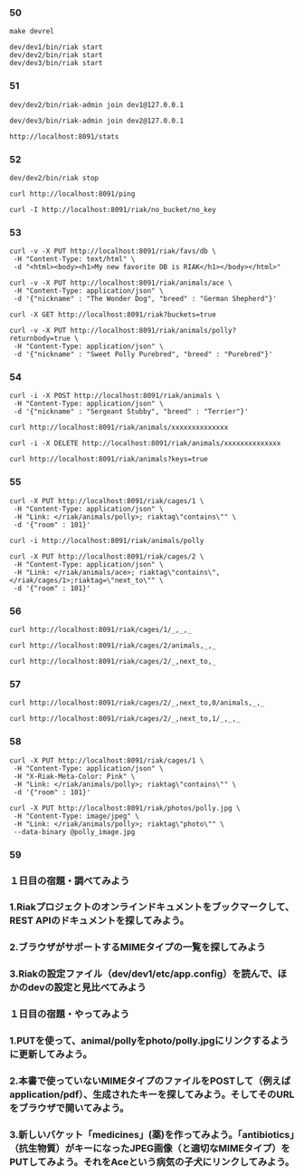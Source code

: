 
### 50

```
make devrel
```

```
dev/dev1/bin/riak start
dev/dev2/bin/riak start
dev/dev3/bin/riak start
```


### 51

```
dev/dev2/bin/riak-admin join dev1@127.0.0.1
```
```
dev/dev3/bin/riak-admin join dev2@127.0.0.1
```

```
http://localhost:8091/stats
```


### 52

```
dev/dev2/bin/riak stop
```

```
curl http://localhost:8091/ping
```

```
curl -I http://localhost:8091/riak/no_bucket/no_key
```


### 53

```
curl -v -X PUT http://localhost:8091/riak/favs/db \
 -H "Content-Type: text/html" \
 -d "<html><body><h1>My new favorite DB is RIAK</h1></body></html>"
```

```
curl -v -X PUT http://localhost:8091/riak/animals/ace \
 -H "Content-Type: application/json" \
 -d '{"nickname" : "The Wonder Dog", "breed" : "German Shepherd"}'
```

```
curl -X GET http://localhost:8091/riak?buckets=true
```

```
curl -v -X PUT http://localhost:8091/riak/animals/polly?returnbody=true \
 -H "Content-Type: application/json" \
 -d '{"nickname" : "Sweet Polly Purebred", "breed" : "Purebred"}'
```


### 54

```
curl -i -X POST http://localhost:8091/riak/animals \
 -H "Content-Type: application/json" \
 -d '{"nickname" : "Sergeant Stubby", "breed" : "Terrier"}'
```

```
curl http://localhost:8091/riak/animals/xxxxxxxxxxxxxx
```

```
curl -i -X DELETE http://localhost:8091/riak/animals/xxxxxxxxxxxxxx
```

```
curl http://localhost:8091/riak/animals?keys=true
```


### 55

```
curl -X PUT http://localhost:8091/riak/cages/1 \
 -H "Content-Type: application/json" \
 -H "Link: </riak/animals/polly>; riaktag\"contains\"" \
 -d '{"room" : 101}'
```

```
curl -i http://localhost:8091/riak/animals/polly
```

```
curl -X PUT http://localhost:8091/riak/cages/2 \
 -H "Content-Type: application/json" \
 -H "Link: </riak/animals/ace>; riaktag\"contains\", </riak/cages/1>;riaktag=\"next_to\"" \
 -d '{"room" : 101}'
```


### 56

```
curl http://localhost:8091/riak/cages/1/_,_,_
```

```
curl http://localhost:8091/riak/cages/2/animals,_,_
```

```
curl http://localhost:8091/riak/cages/2/_,next_to,_
```


### 57

```
curl http://localhost:8091/riak/cages/2/_,next_to,0/animals,_,_
```

```
curl http://localhost:8091/riak/cages/2/_,next_to,1/_,_,_
```


### 58

```
curl -X PUT http://localhost:8091/riak/cages/1 \
 -H "Content-Type: application/json" \
 -H "X-Riak-Meta-Color: Pink" \
 -H "Link: </riak/animals/polly>; riaktag\"contains\"" \
 -d '{"room" : 101}'
```

```
curl -X PUT http://localhost:8091/riak/photos/polly.jpg \
 -H "Content-Type: image/jpeg" \
 -H "Link: </riak/animals/polly>; riaktag\"photo\"" \
 --data-binary @polly_image.jpg
```


### 59
### １日目の宿題・調べてみよう
### 1.Riakプロジェクトのオンラインドキュメントをブックマークして、REST APIのドキュメントを探してみよう。


### 2.ブラウザがサポートするMIMEタイプの一覧を探してみよう


### 3.Riakの設定ファイル（dev/dev1/etc/app.config）を読んで、ほかのdevの設定と見比べてみよう


### １日目の宿題・やってみよう
### 1.PUTを使って、animal/pollyをphoto/polly.jpgにリンクするように更新してみよう。


### 2.本書で使っていないMIMEタイプのファイルをPOSTして（例えばapplication/pdf）、生成されたキーを探してみよう。そしてそのURLをブラウザで開いてみよう。


### 3.新しいバケット「medicines」(薬)を作ってみよう。「antibiotics」（抗生物質）がキーになったJPEG画像（と適切なMIMEタイプ）をPUTしてみよう。それをAceという病気の子犬にリンクしてみよう。



